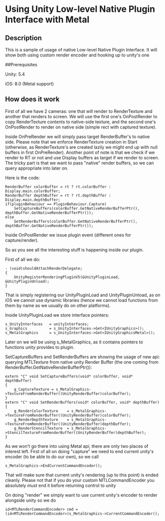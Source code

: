 # Using Unity Low-level Native Plugin Interface with Metal


## Description

This is a sample of usage of native Low-level Native Plugin Interface. It will show both using custom render encoder and hooking up to unity's one


##Prerequisites

Unity: 5.4

iOS: 8.0 (Metal support)


## How does it work

First of all we have 2 cameras: one that will render to RenderTexture and another that renders to screen.
We will use the first one's OnPostRender to copy RenderTexture contents to native-side texture, and the second one's OnPostRender to render on native side (simple rect with captured texture).

Inside OnPreRender we will simply pass target RenderBuffer's to native side. Please note that we enforce RenderTexture creation in Start (otherwise, as RenderTexture's are created lazily we might end up with null buffers in first OnPreRender).
Another point of note is that we check if we render to RT or not and use Display buffers as target if we render to screen. The tricky part is that we want to pass "native" render buffers, so we can query appropriate into later on. 

Here is the code:

	RenderBuffer colorBuffer = rt ? rt.colorBuffer : Display.main.colorBuffer;
	RenderBuffer depthBuffer = rt ? rt.depthBuffer : Display.main.depthBuffer;
	if(pluginBehaviour == PluginBehaviour.Capture)
		SetCaptureBuffers(colorBuffer.GetNativeRenderBufferPtr(), depthBuffer.GetNativeRenderBufferPtr());
	else
		SetRenderBuffers(colorBuffer.GetNativeRenderBufferPtr(), depthBuffer.GetNativeRenderBufferPtr());


Inside OnPostRender we issue plugin event (different ones for capture/render).


So as you see all the interesting stuff is happening inside our plugin.

First of all we do:

	- (void)shouldAttachRenderDelegate;
	{
		UnityRegisterRenderingPluginV5(&UnityPluginLoad, &UnityPluginUnload);
	}


That is simply registering our UnityPluginLoad and UnityPluginUnload, as on iOS we cannot use dynamic libraries (hence we cannot load functions from them by name as we usually do on other platforms).

Inside UnityPluginLoad we store interface pointers:

	s_UnityInterfaces   = unityInterfaces;
	s_Graphics          = s_UnityInterfaces->Get<IUnityGraphics>();
	s_MetalGraphics     = s_UnityInterfaces->Get<IUnityGraphicsMetal>();

Later on we will be using s_MetalGraphics, as it contains pointers to functions unity provides to plugin.

SetCaptureBuffers and SetRenderBuffers are showing the usage of new api: querying MTLTexture from native unity Render Buffer (the one coming from RenderBuffer.GetNativeRenderBufferPtr()):


	extern "C" void SetCaptureBuffers(void* colorBuffer, void* depthBuffer)
	{
		g_CaptureTexture = s_MetalGraphics->TextureFromRenderBuffer((UnityRenderBuffer)colorBuffer);
	}
	extern "C" void SetRenderBuffers(void* colorBuffer, void* depthBuffer)
	{
		g_RenderColorTexture    = s_MetalGraphics->TextureFromRenderBuffer((UnityRenderBuffer)colorBuffer);
		g_RenderDepthTexture    = s_MetalGraphics->TextureFromRenderBuffer((UnityRenderBuffer)depthBuffer);
		g_RenderStencilTexture  = s_MetalGraphics->StencilTextureFromRenderBuffer((UnityRenderBuffer)depthBuffer);
	}


As we won't go there into using Metal api, there are only two places of interest left.
First of all on doing "capture" we need to end current unity's encoder (to be able to do our own), so we call

	s_MetalGraphics->EndCurrentCommandEncoder();

That will make sure that current unity's rendering (up to this point) is ended cleanly. Please not that if you do your custom MTLCommandEncoder you absolutely *must* end it before returning control to unity

On doing "render" we simply want to use current unity's encoder to render alongside unity so we do


	id<MTLRenderCommandEncoder> cmd = (id<MTLRenderCommandEncoder>)s_MetalGraphics->CurrentCommandEncoder();

